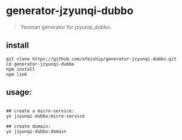 # generator-jzyunqi-dubbo
> Yeoman generator for jzyunqi_dubbo.

## install
```shell
git clone https://github.com/afeiship/generator-jzyunqi-dubbo.git
cd generator-jzyunqi-dubbo
npm install
npm link
```

## usage:
```shell

## create a micro-service:
yo jzyunqi-dubbo:micro-service

## create domain:
yo jzyunqi-dubbo:domain
```

